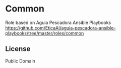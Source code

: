 Common
=========

Role based on Aguia Pescadora Ansible Playbooks
<https://github.com/EticaAI/aguia-pescadora-ansible-playbooks/tree/master/roles/common>


License
-------

Public Domain
